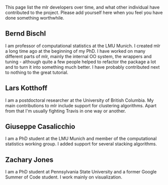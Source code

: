 This page list the mlr developers over time, and what other individual have contributed to the project.
Please add yourself here when you feel you have done something worthwhile.

## Bernd Bischl
I am professor of computational statistics at the LMU Munich. I created mlr a long time ago at the beginning of my PhD. I have worked on many different parts of mlr, mainly the internal OO system, the wrappers and tuning - although quite a few people helped to refactor the package a lot and to turn it into something much better. I have probably contributed next to nothing to the great tutorial.  

## Lars Kotthoff
I am a postdoctoral researcher at the University of British Columbia. My main contributions to mlr include support for clustering algorithms. Apart from that I'm usually fighting Travis in one way or another.

## Giuseppe Casalicchio
I am a PhD student at the LMU Munich and member of the computational statistics working group. I added support for several stacking algorithms.

## Zachary Jones
I am a PhD student at Pennsylvania State University and a former Google Summer of Code student. I work mainly on visualization.